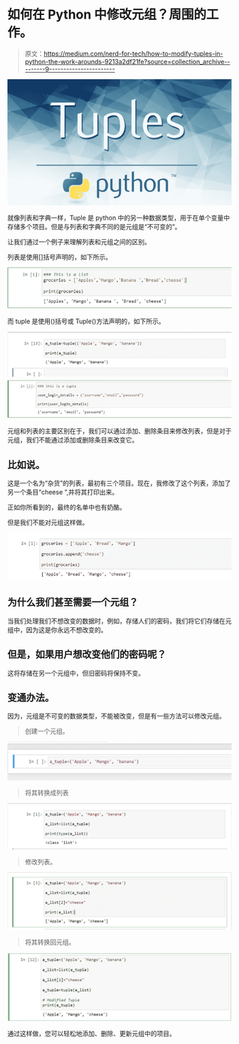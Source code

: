 # 如何在 Python 中修改元组？周围的工作。

> 原文：<https://medium.com/nerd-for-tech/how-to-modify-tuples-in-python-the-work-arounds-9213a2df21fe?source=collection_archive---------9----------------------->

![](img/28f90f9df95a0e008fb0eac7dfb608e6.png)

就像列表和字典一样，Tuple 是 python 中的另一种数据类型，用于在单个变量中存储多个项目。但是与列表和字典不同的是元组是“不可变的”。

让我们通过一个例子来理解列表和元组之间的区别。

列表是使用[]括号声明的，如下所示。

![](img/b544762bb05f393add68f362ffe15533.png)

而 tuple 是使用()括号或 Tuple()方法声明的，如下所示。

![](img/bb150b1bdba068a3523acf355066b09b.png)![](img/1f2433f80cce60fd8690e6185c8cfd2d.png)

元组和列表的主要区别在于，我们可以通过添加、删除条目来修改列表，但是对于元组，我们不能通过添加或删除条目来改变它。

## 比如说。

这是一个名为“杂货”的列表，最初有三个项目。现在，我修改了这个列表，添加了另一个条目“cheese ”,并将其打印出来。

正如你所看到的，最终的名单中也有奶酪。

但是我们不能对元组这样做。

![](img/09f6a4f0a76ade596a6f78432d37f036.png)

## **为什么我们甚至需要一个元组？**

当我们处理我们不想改变的数据时，例如，存储人们的密码，我们将它们存储在元组中，因为这是你永远不想改变的。

## 但是，如果用户想改变他们的密码呢？

这将存储在另一个元组中，但旧密码将保持不变。

## 变通办法。

因为，元组是不可变的数据类型，不能被改变，但是有一些方法可以修改元组。

> 创建一个元组。

![](img/b108ebb6139221107bde631d2d631500.png)

> 将其转换成列表

![](img/efad56cd513f745d77b134588565f5dd.png)

> 修改列表。

![](img/423df4cac53ab44000c3153ac365b245.png)

> 将其转换回元组。

![](img/4792b771faa3d8354ba2fa1764f266d8.png)

通过这样做，您可以轻松地添加、删除、更新元组中的项目。